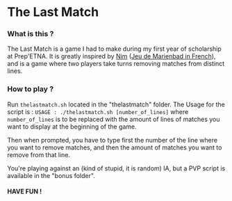 # The Last Match

### What is this ?

The Last Match is a game I had to make during my first year of scholarship at Prep'ETNA.
It is greatly inspired by [Nim](https://en.wikipedia.org/wiki/Nim) ([Jeu de Marienbad in French](https://fr.wikipedia.org/wiki/Jeu_de_Marienbad)), and is a game where two players take turns removing matches from distinct lines.


### How to play ?

Run `thelastmatch.sh` located in the "thelastmatch" folder.
The Usage for the script is : `USAGE : ./thelastmatch.sh [number_of_lines]` where `number_of_lines` is to be replaced with the amount of lines of matches you want to display at the beginning of the game.

Then when prompted, you have to type first the number of the line where you want to remove matches, and then the amount of matches you want to remove from that line.

You're playing against an (kind of stupid, it is random) IA, but a PVP script is available in the "bonus folder".

#### HAVE FUN !